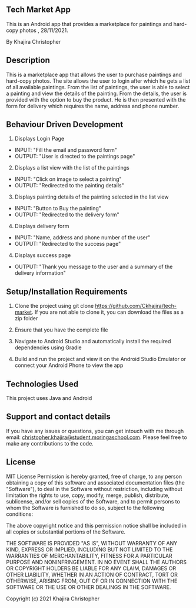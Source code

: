 ## Tech Market App

This is an Android app that provides a marketplace for paintings and hard-copy photos , 28/11/2021.

By Khajira Christopher

## Description
This is a marketplace app that allows the user to purchase paintings and hard-copy photos. The site allows the user
to login after which he gets a list of all available paintings. From the list of paintings, the user is able to select
a painting and view the details of the painting. From the details, the user is provided with the option to buy the product.
He is then presented with the form for delivery which requires the name, address and phone number.


## Behaviour Driven Development
1.  Displays Login Page
   - INPUT: "Fill the email and password form"
   - OUTPUT: "User is directed to the paintings page"
2.  Displays a list view with the list of the paintings
   - INPUT: "Click on image to select a painting"
   - OUTPUT: "Redirected to the painting details"
3.  Displays painting details of the painting selected in the list view
   - INPUT: "Button to Buy the painting"
   - OUTPUT: "Redirected to the delivery form"
4.  Displays delivery form
   - INPUT: "Name, address and phone number of the user"
   - OUTPUT: "Redirected to the success page"
4.  Displays success page
   - OUTPUT: "Thank you message to the user and a summary of the delivery information"


## Setup/Installation Requirements

1. Clone the project using git clone https://github.com/Ckhajira/tech-market. If you are not able to clone it, you can download the files as a zip folder

2. Ensure that you have the complete file

3. Navigate to Android Studio and automatically install the required dependencies using Gradle

4. Build and run the project and view it on the Android Studio Emulator or connect your Android Phone to view the app

## Technologies Used
This project uses Java and Android

## Support and contact details

If you have any issues or questions, you can get intouch with me through email: christopher.khajira@student.moringaschool.com. Please feel free to make any contributions to the code.

## License

MIT License
Permission is hereby granted, free of charge, to any person obtaining a copy of this software and associated documentation files (the "Software"), to deal in the Software without restriction, including without limitation the rights to use, copy, modify, merge, publish, distribute, sublicense, and/or sell copies of the Software, and to permit persons to whom the Software is furnished to do so, subject to the following conditions:

The above copyright notice and this permission notice shall be included in all copies or substantial portions of the Software.

THE SOFTWARE IS PROVIDED "AS IS", WITHOUT WARRANTY OF ANY KIND, EXPRESS OR IMPLIED, INCLUDING BUT NOT LIMITED TO THE WARRANTIES OF MERCHANTABILITY, FITNESS FOR A PARTICULAR PURPOSE AND NONINFRINGEMENT. IN NO EVENT SHALL THE AUTHORS OR COPYRIGHT HOLDERS BE LIABLE FOR ANY CLAIM, DAMAGES OR OTHER LIABILITY, WHETHER IN AN ACTION OF CONTRACT, TORT OR OTHERWISE, ARISING FROM, OUT OF OR IN CONNECTION WITH THE SOFTWARE OR THE USE OR OTHER DEALINGS IN THE SOFTWARE.

Copyright (c) 2021 Khajira Christopher
